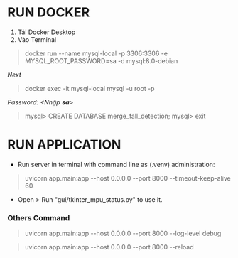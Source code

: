 # RUN DOCKER #
1. Tải Docker Desktop
2. Vào Terminal
> docker run --name mysql-local -p 3306:3306 -e MYSQL_ROOT_PASSWORD=sa -d mysql:8.0-debian

*Next*
> docker exec -it mysql-local mysql -u root -p
> 
*Password: <Nhập **sa**>*

> mysql> CREATE DATABASE merge_fall_detection;
> mysql> exit

# RUN APPLICATION #

- Run server in terminal with command line as (.venv) administration:
> uvicorn app.main:app --host 0.0.0.0 --port 8000 --timeout-keep-alive 60
- Open > Run "gui/tkinter_mpu_status.py" to use it.

### Others Command ###
> uvicorn app.main:app --host 0.0.0.0 --port 8000 --log-level debug

> uvicorn app.main:app --host 0.0.0.0 --port 8000 --reload